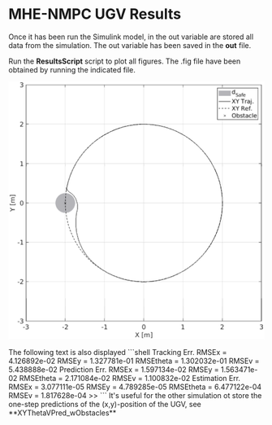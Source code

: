# MHE-NMPC UGV Results 
Once it has been run the Simulink model, in the out variable are stored all data from the simulation.
The out variable has been saved in the **out** file.

Run the **ResultsScript** script to plot all figures. The .fig file have been obtained by running the indicated file.
<p align="center">
<img src="Figure5.eps">
</p>
The following text is also displayed
```shell
Tracking Err.
RMSEx = 4.126892e-02 RMSEy = 1.327781e-01 RMSEtheta = 1.302032e-01 RMSEv = 5.438888e-02
Prediction Err.
RMSEx = 1.597134e-02 RMSEy = 1.563471e-02 RMSEtheta = 2.171084e-02 RMSEv = 1.100832e-02
Estimation Err.
RMSEx = 3.077111e-05 RMSEy = 4.789285e-05 RMSEtheta = 6.477122e-04 RMSEv = 1.817628e-04
>>
```
It's useful for the other simulation ot store the one-step predictions of the (x,y)-position of the UGV, see **XYThetaVPred_wObstacles**
